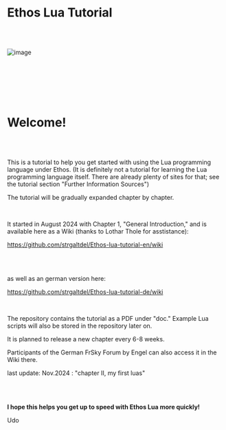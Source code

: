 # Ethos Lua Tutorial

</br></br>

![image](https://github.com/user-attachments/assets/8a32974e-9aa8-4179-9d4a-d57dbd120104)

</br></br></br></br></br>

# **Welcome!**

</br></br>

This is a tutorial to help you get started with using the Lua programming language under Ethos.
(It is definitely not a tutorial for learning the Lua programming language itself. There are already plenty of sites for that; see the tutorial section "Further Information Sources")

The tutorial will be gradually expanded chapter by chapter.

</br>

It started in August 2024 with Chapter 1, "General Introduction," and is available here as a Wiki (thanks to Lothar Thole for asstistance):

https://github.com/strgaltdel/Ethos-lua-tutorial-en/wiki

</br></br>

as well as an german version here:

https://github.com/strgaltdel/Ethos-lua-tutorial-de/wiki

</br>

The repository contains the tutorial as a PDF under "doc."
Example Lua scripts will also be stored in the repository later on.

It is planned to release a new chapter every 6-8 weeks.

Participants of the German FrSky Forum by Engel can also access it in the Wiki there.

last update:
Nov.2024 :  "chapter II, my first luas"


</br></br>

**I hope this helps you get up to speed with Ethos Lua more quickly!**

Udo
